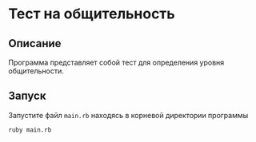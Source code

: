 # Тест на общительность

## Описание
Программа представляет собой тест для определения уровня общительности.

## Запуск
Запустите файл `main.rb` находясь в корневой директории программы
```
ruby main.rb
```
